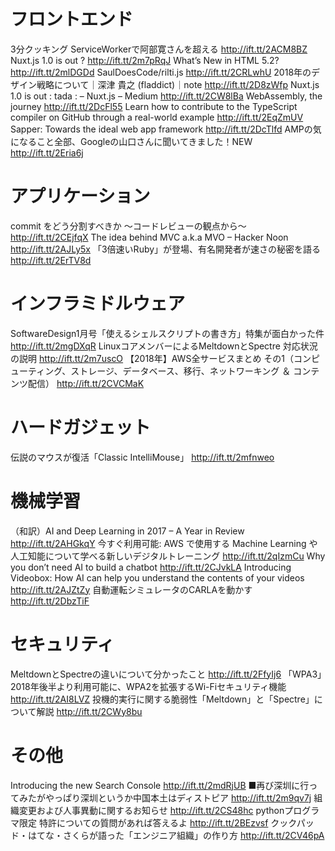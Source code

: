 # フロントエンド
3分クッキング ServiceWorkerで阿部寛さんを超える http://ift.tt/2ACM8BZ
Nuxt.js 1.0 is out ? http://ift.tt/2m7pRqJ
What’s New in HTML 5.2? http://ift.tt/2mlDGDd
SaulDoesCode/rilti.js http://ift.tt/2CRLwhU
2018年のデザイン戦略について｜深津 貴之 (fladdict)｜note http://ift.tt/2D8zWfp
Nuxt.js 1.0 is out : tada : – Nuxt.js – Medium http://ift.tt/2CW8lBa
WebAssembly, the journey http://ift.tt/2DcFl55
Learn how to contribute to the TypeScript compiler on GitHub through a real-world example http://ift.tt/2EqZmUV
Sapper: Towards the ideal web app framework http://ift.tt/2DcTlfd
AMPの気になること全部、Googleの山口さんに聞いてきました！NEW http://ift.tt/2Eria6j

# アプリケーション
commit をどう分割すべきか 〜コードレビューの観点から〜 http://ift.tt/2CEjfqX
The idea behind MVC a.k.a MVO – Hacker Noon http://ift.tt/2AJLy5x
「3倍速いRuby」が登場、有名開発者が速さの秘密を語る http://ift.tt/2ErTV8d

# インフラミドルウェア
SoftwareDesign1月号「使えるシェルスクリプトの書き方」特集が面白かった件 http://ift.tt/2mgDXqR
LinuxコアメンバーによるMeltdownとSpectre 対応状況の説明 http://ift.tt/2m7uscO
【2018年】AWS全サービスまとめ その1（コンピューティング、ストレージ、データベース、移行、ネットワーキング ＆ コンテンツ配信） http://ift.tt/2CVCMaK

# ハードガジェット
伝説のマウスが復活「Classic IntelliMouse」 http://ift.tt/2mfnweo

# 機械学習
（和訳）AI and Deep Learning in 2017 – A Year in Review http://ift.tt/2AHGkqY
今すぐ利用可能: AWS で使用する Machine Learning や人工知能について学べる新しいデジタルトレーニング http://ift.tt/2qIzmCu
Why you don’t need AI to build a chatbot http://ift.tt/2CJvkLA
Introducing Videobox: How AI can help you understand the contents of your videos http://ift.tt/2AJZtZy
自動運転シミュレータのCARLAを動かす http://ift.tt/2DbzTiF

# セキュリティ
MeltdownとSpectreの違いについて分かったこと http://ift.tt/2FfyIj6
「WPA3」2018年後半より利用可能に、WPA2を拡張するWi-Fiセキュリティ機能 http://ift.tt/2AI8LVZ
投機的実行に関する脆弱性「Meltdown」と「Spectre」について解説 http://ift.tt/2CWy8bu

# その他
Introducing the new Search Console http://ift.tt/2mdRjUB
■再び深圳に行ってみたがやっぱり深圳というか中国本土はディストピア http://ift.tt/2m9qv7j
組織変更および人事異動に関するお知らせ http://ift.tt/2CS48hc
pythonプログラマ限定 特許についての質問があれば答えるよ http://ift.tt/2BEzvsf
クックパッド・はてな・さくらが語った「エンジニア組織」の作り方 http://ift.tt/2CV46pA